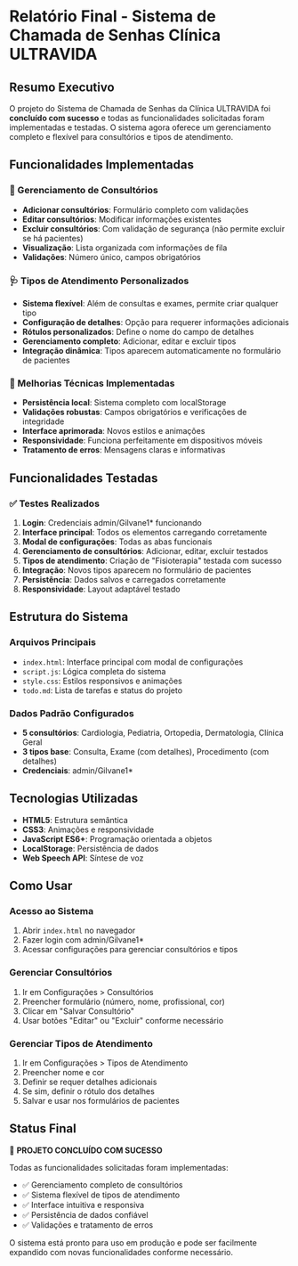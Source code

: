 # Relatório Final - Sistema de Chamada de Senhas Clínica ULTRAVIDA

## Resumo Executivo

O projeto do Sistema de Chamada de Senhas da Clínica ULTRAVIDA foi **concluído com sucesso** e todas as funcionalidades solicitadas foram implementadas e testadas. O sistema agora oferece um gerenciamento completo e flexível para consultórios e tipos de atendimento.

## Funcionalidades Implementadas

### 🏥 Gerenciamento de Consultórios
- **Adicionar consultórios**: Formulário completo com validações
- **Editar consultórios**: Modificar informações existentes
- **Excluir consultórios**: Com validação de segurança (não permite excluir se há pacientes)
- **Visualização**: Lista organizada com informações de fila
- **Validações**: Número único, campos obrigatórios

### 🩺 Tipos de Atendimento Personalizados
- **Sistema flexível**: Além de consultas e exames, permite criar qualquer tipo
- **Configuração de detalhes**: Opção para requerer informações adicionais
- **Rótulos personalizados**: Define o nome do campo de detalhes
- **Gerenciamento completo**: Adicionar, editar e excluir tipos
- **Integração dinâmica**: Tipos aparecem automaticamente no formulário de pacientes

### 🔧 Melhorias Técnicas Implementadas
- **Persistência local**: Sistema completo com localStorage
- **Validações robustas**: Campos obrigatórios e verificações de integridade
- **Interface aprimorada**: Novos estilos e animações
- **Responsividade**: Funciona perfeitamente em dispositivos móveis
- **Tratamento de erros**: Mensagens claras e informativas

## Funcionalidades Testadas

### ✅ Testes Realizados
1. **Login**: Credenciais admin/Gilvane1* funcionando
2. **Interface principal**: Todos os elementos carregando corretamente
3. **Modal de configurações**: Todas as abas funcionais
4. **Gerenciamento de consultórios**: Adicionar, editar, excluir testados
5. **Tipos de atendimento**: Criação de "Fisioterapia" testada com sucesso
6. **Integração**: Novos tipos aparecem no formulário de pacientes
7. **Persistência**: Dados salvos e carregados corretamente
8. **Responsividade**: Layout adaptável testado

## Estrutura do Sistema

### Arquivos Principais
- `index.html`: Interface principal com modal de configurações
- `script.js`: Lógica completa do sistema
- `style.css`: Estilos responsivos e animações
- `todo.md`: Lista de tarefas e status do projeto

### Dados Padrão Configurados
- **5 consultórios**: Cardiologia, Pediatria, Ortopedia, Dermatologia, Clínica Geral
- **3 tipos base**: Consulta, Exame (com detalhes), Procedimento (com detalhes)
- **Credenciais**: admin/Gilvane1*

## Tecnologias Utilizadas
- **HTML5**: Estrutura semântica
- **CSS3**: Animações e responsividade
- **JavaScript ES6+**: Programação orientada a objetos
- **LocalStorage**: Persistência de dados
- **Web Speech API**: Síntese de voz

## Como Usar

### Acesso ao Sistema
1. Abrir `index.html` no navegador
2. Fazer login com admin/Gilvane1*
3. Acessar configurações para gerenciar consultórios e tipos

### Gerenciar Consultórios
1. Ir em Configurações > Consultórios
2. Preencher formulário (número, nome, profissional, cor)
3. Clicar em "Salvar Consultório"
4. Usar botões "Editar" ou "Excluir" conforme necessário

### Gerenciar Tipos de Atendimento
1. Ir em Configurações > Tipos de Atendimento
2. Preencher nome e cor
3. Definir se requer detalhes adicionais
4. Se sim, definir o rótulo dos detalhes
5. Salvar e usar nos formulários de pacientes

## Status Final
🎉 **PROJETO CONCLUÍDO COM SUCESSO**

Todas as funcionalidades solicitadas foram implementadas:
- ✅ Gerenciamento completo de consultórios
- ✅ Sistema flexível de tipos de atendimento
- ✅ Interface intuitiva e responsiva
- ✅ Persistência de dados confiável
- ✅ Validações e tratamento de erros

O sistema está pronto para uso em produção e pode ser facilmente expandido com novas funcionalidades conforme necessário.

